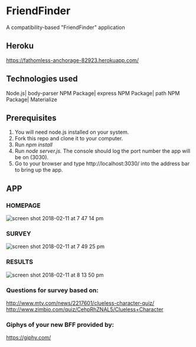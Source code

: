 # FriendFinder
A compatibility-based "FriendFinder" application

## Heroku 
https://fathomless-anchorage-82923.herokuapp.com/

## Technologies used
Node.js|
body-parser NPM Package|
express NPM Package|
path NPM Package|
Materialize

## Prerequisites
1. You will need node.js installed on your system.
2. Fork this repo and clone it to your computer. 
2. Run *npm install*
3. Run *node server.js.* The console should log the port number the app will be on (3030).
4. Go to your browser and type http://localhost:3030/ into the address bar to bring up the app.

## APP

### HOMEPAGE
![screen shot 2018-02-11 at 7 47 14 pm](https://user-images.githubusercontent.com/30881941/36081692-f1b2c1fc-0f67-11e8-8375-fdb1c0287631.png)
### SURVEY
![screen shot 2018-02-11 at 7 49 25 pm](https://user-images.githubusercontent.com/30881941/36081693-f1d168dc-0f67-11e8-962d-fcf71d664dce.png)
### RESULTS
![screen shot 2018-02-11 at 8 13 50 pm](https://user-images.githubusercontent.com/30881941/36081704-235ede34-0f68-11e8-939d-46b3f086c314.png)



### Questions for survey based on: 

http://www.mtv.com/news/2217601/clueless-character-quiz/
http://www.zimbio.com/quiz/CehpRhZNAL5/Clueless+Character

### Giphys of your new BFF provided by:
https://giphy.com/
